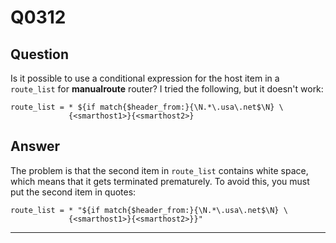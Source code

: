 Q0312
=====

Question
--------

Is it possible to use a conditional expression for the host item in a
`route_list` for **manualroute** router? I tried the following, but it
doesn't work:

    route_list = * ${if match{$header_from:}{\N.*\.usa\.net$\N} \
                 {<smarthost1>}{<smarthost2>}

Answer
------

The problem is that the second item in `route_list` contains white
space, which means that it gets terminated prematurely. To avoid this,
you must put the second item in quotes:

    route_list = * "${if match{$header_from:}{\N.*\.usa\.net$\N} \
                 {<smarthost1>}{<smarthost2>}}"

* * * * *
